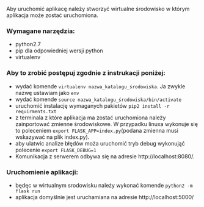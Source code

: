 Aby uruchomić aplikacę należy stworzyć wirtualne środowisko w którym aplikacja może zostać uruchomiona. 

### Wymagane narzędzia:
* python2.7
* pip dla odpowiedniej wersji python
* virtualenv

### Aby to zrobić postępuj zgodnie z instrukacji poniżej:
* wydać komende `virtualenv nazwa_katalogu_środowiska`. Ja zwykle nazwę ustawiam jako `env`
* wydać komende `source nazwa_katalogu_środowiska/bin/activate`
* uruchomić instalację wymaganych pakietów `pip2 install -r requirments.txt`
* z terminala z które aplikacja ma zostać uruchomiona należy zainportować zmienne środowiskowe. W przypadku linuxa wykonuje się to poleceniem `export FLASK_APP=index.py`(podana zmienna musi wskazywać na plik index.py).
* aby ulatwic analize błędów moża uruchomić tryb debug wykonująć polecenie `export FLASK_DEBUG=1`
* Komunikacja z serwerem odbywa się na adresie http://localhost:8080/.

### Uruchomienie aplikacji:
* będęc w wirtualnym srodowisku należy wykonać komende `python2 -m flask run`
* aplikacja domyślnie jest uruchamiana na adresie http://localhost:5000/
